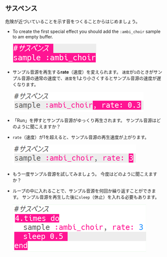 ## サスペンス

危険が近づいていることを示す音をつくることからはじめましょう。

+ To create the first special effect you should add the `:ambi_choir` sample to am empty buffer.
    
    ![スクリーンショット](images/effects-suspense-sample.png)

+ サンプル音源を再生する**rate**（速度）を変えられます。 `速度`が`1`のときがサンプル音源の通常の速度で、`速度`を1より小さくするとサンプル音源の速度が遅くなります。
    
    ![スクリーンショット](images/effects-suspense-rate-low.png)

+ 「Run」を押すとサンプル音源がゆっくり再生されます。 サンプル音源はどのように聞こえますか？

+ `rate`（速度）が1を超えると、サンプル音源の再生速度が上がります。
    
    ![スクリーンショット](images/effects-suspense-rate-high.png)

+ もう一度サンプル音源を試してみましょう。 今度はどのように聞こえますか？

+ ループの中に入れることで、サンプル音源を何回か繰り返すことができます。 サンプル音源を再生した後に`sleep`（休止）を入れる必要もあります。
    
    ![スクリーンショット](images/effects-suspense-repeat.png)